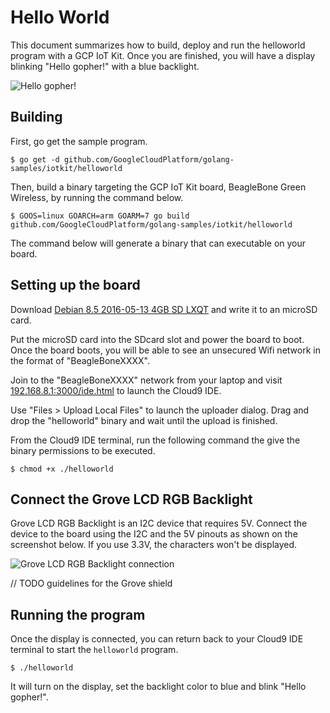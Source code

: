 # Hello World

This document summarizes how to build, deploy and run the helloworld
program with a GCP IoT Kit. Once you are finished, you will have a display
blinking "Hello gopher!" with a blue backlight.

![Hello gopher!](https://i.imgur.com/TKI5Iz1.gif)

## Building

First, go get the sample program.

    $ go get -d github.com/GoogleCloudPlatform/golang-samples/iotkit/helloworld

Then, build a binary targeting the GCP IoT Kit board, BeagleBone Green
Wireless, by running the command below.

    $ GOOS=linux GOARCH=arm GOARM=7 go build github.com/GoogleCloudPlatform/golang-samples/iotkit/helloworld

The command below will generate a binary that can executable on your board.

## Setting up the board

Download [Debian 8.5 2016-05-13 4GB SD LXQT](https://beagleboard.org/latest-images)
and write it to an microSD card.

Put the microSD card into the SDcard slot and power the board to boot.
Once the board boots, you will be able to see an unsecured Wifi network
in the format of "BeagleBoneXXXX".

Join to the "BeagleBoneXXXX" network from your laptop and visit
[192.168.8.1:3000/ide.html](192.168.8.1:3000/ide.html) to launch the
Cloud9 IDE.

Use "Files > Upload Local Files" to launch the uploader dialog.
Drag and drop the "helloworld" binary and wait until the upload is finished.

From the Cloud9 IDE terminal, run the following command the give the
binary permissions to be executed.

    $ chmod +x ./helloworld

## Connect the Grove LCD RGB Backlight

Grove LCD RGB Backlight is an I2C device that requires 5V.
Connect the device to the board using the I2C and the 5V pinouts as shown on
the screenshot below. If you use 3.3V, the characters won't be displayed.

![Grove LCD RGB Backlight connection](https://i.imgur.com/8dnySQn.jpg)

// TODO guidelines for the Grove shield

## Running the program

Once the display is connected, you can return back to your Cloud9 IDE
terminal to start the `helloworld` program.

    $ ./helloworld

It will turn on the display, set the backlight color to blue and blink
"Hello gopher!".
